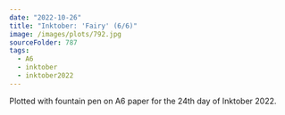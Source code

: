```yaml
---
date: "2022-10-26"
title: "Inktober: 'Fairy' (6/6)"
image: /images/plots/792.jpg
sourceFolder: 787
tags:
  - A6
  - inktober
  - inktober2022
---
```


Plotted with fountain pen on A6 paper for the 24th day of Inktober 2022.
